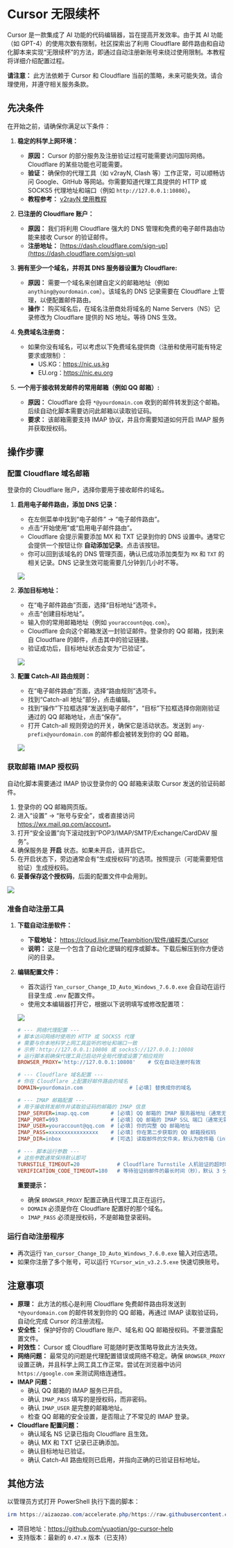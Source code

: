 # Cursor 无限续杯

Cursor 是一款集成了 AI 功能的代码编辑器，旨在提高开发效率。由于其 AI 功能（如 GPT-4）的使用次数有限制，社区探索出了利用 Cloudflare 邮件路由和自动化脚本来实现“无限续杯”的方法，即通过自动注册新账号来绕过使用限制。本教程将详细介绍配置过程。

**请注意：** 此方法依赖于 Cursor 和 Cloudflare 当前的策略，未来可能失效。请合理使用，并遵守相关服务条款。

## 先决条件

在开始之前，请确保你满足以下条件：

1. **稳定的科学上网环境：**
    - **原因：** Cursor 的部分服务及注册验证过程可能需要访问国际网络。Cloudflare 的某些功能也可能需要。
    - **验证：** 确保你的代理工具（如 v2rayN, Clash 等）工作正常，可以顺畅访问 Google、GitHub 等网站。你需要知道代理工具提供的 HTTP 或 SOCKS5 代理地址和端口（例如 `http://127.0.0.1:10808`）。
    - **教程参考：** [v2rayN 使用教程](https://lisir.me/GFW/使用/00.v2rayN-使用教程)

2. **已注册的 Cloudflare 账户：**
    - **原因：** 我们将利用 Cloudflare 强大的 DNS 管理和免费的电子邮件路由功能来接收 Cursor 的验证邮件。
    - **注册地址：** [https://dash.cloudflare.com/sign-up](https://dash.cloudflare.com/sign-up)

3. **拥有至少一个域名，并将其 DNS 服务器设置为 Cloudflare:**
    - **原因：** 需要一个域名来创建自定义的邮箱地址（例如 `anything@yourdomain.com`）。该域名的 DNS 记录需要在 Cloudflare 上管理，以便配置邮件路由。
    - **操作：** 购买域名后，在域名注册商处将域名的 Name Servers（NS）记录修改为 Cloudflare 提供的 NS 地址。等待 DNS 生效。

4. **免费域名注册商：**
    - 如果你没有域名，可以考虑以下免费域名提供商（注册和使用可能有特定要求或限制）：
        - US.KG：<https://nic.us.kg>
        - EU.org：<https://nic.eu.org>

5. **一个用于接收转发邮件的常用邮箱（例如 QQ 邮箱）:**
    - **原因：** Cloudflare 会将 `*@yourdomain.com` 收到的邮件转发到这个邮箱。后续自动化脚本需要访问此邮箱以读取验证码。
    - **要求：** 该邮箱需要支持 IMAP 协议，并且你需要知道如何开启 IMAP 服务并获取授权码。

## 操作步骤

### 配置 Cloudflare 域名邮箱

登录你的 Cloudflare 账户，选择你要用于接收邮件的域名。

1. **启用电子邮件路由，添加 DNS 记录：**
    - 在左侧菜单中找到“电子邮件” → “电子邮件路由”。
    - 点击“开始使用”或“启用电子邮件路由”。
    - Cloudflare 会提示需要添加 MX 和 TXT 记录到你的 DNS 设置中。通常它会提供一个按钮让你 **自动添加记录**。点击该按钮。
    - 你可以回到该域名的 DNS 管理页面，确认已成功添加类型为 `MX` 和 `TXT` 的相关记录。DNS 记录生效可能需要几分钟到几小时不等。

    ![](./assets/000.gif)

2. **添加目标地址：**
    - 在“电子邮件路由”页面，选择“目标地址”选项卡。
    - 点击“创建目标地址”。
    - 输入你的常用邮箱地址（例如 `youraccount@qq.com`）。
    - Cloudflare 会向这个邮箱发送一封验证邮件。登录你的 QQ 邮箱，找到来自 Cloudflare 的邮件，点击其中的验证链接。
    - 验证成功后，目标地址状态会变为“已验证”。

    ![](./assets/001.gif)

3. **配置 Catch-All 路由规则：**
    - 在“电子邮件路由”页面，选择“路由规则”选项卡。
    - 找到“Catch-all 地址”部分，点击编辑。
    - 找到“操作”下拉框选择“发送到电子邮件”，“目标”下拉框选择你刚刚验证通过的 QQ 邮箱地址，点击“保存”。
    - 打开 Catch-all 规则旁边的开关，确保它是活动状态。发送到 `any-prefix@yourdomain.com` 的邮件都会被转发到你的 QQ 邮箱。

    ![](./assets/002.gif)

### 获取邮箱 IMAP 授权码

自动化脚本需要通过 IMAP 协议登录你的 QQ 邮箱来读取 Cursor 发送的验证码邮件。

1. 登录你的 QQ 邮箱网页版。
2. 进入“设置” → “账号与安全”，或者直接访问 <https://wx.mail.qq.com/account>。
3. 打开“安全设置”向下滚动找到“POP3/IMAP/SMTP/Exchange/CardDAV 服务”。
4. 确保服务是 **开启** 状态。如果未开启，请开启它。
5. 在开启状态下，旁边通常会有“生成授权码”的选项。按照提示（可能需要短信验证）生成授权码。
6. **妥善保存这个授权码**，后面的配置文件中会用到。

![](./assets/003.gif)

### 准备自动注册工具

1. **下载自动注册软件：**
    - **下载地址：** <https://cloud.lisir.me/Teambition/软件/编程类/Cursor>
    - **说明：** 这是一个包含了自动化逻辑的程序或脚本。下载后解压到你方便访问的目录。

2. **编辑配置文件：**
    - 首次运行 `Yan_cursor_Change_ID_Auto_Windows_7.6.0.exe` 会自动在运行目录生成 `.env` 配置文件。
    - 使用文本编辑器打开它，根据以下说明填写或修改配置项：

    ![](./assets/004.gif)

    ```ini
    # --- 网络代理配置 ---
    # 脚本访问网络时使用的 HTTP 或 SOCKS5 代理
    # 需要与你本地科学上网工具监听的地址和端口一致
    # 示例：http://127.0.0.1:10808 或 socks5://127.0.0.1:10808
    # 运行脚本前确保代理工具已启动并全局代理或设置了相应规则
    BROWSER_PROXY='http://127.0.0.1:10808'    # 仅在自动注册时有效

    # --- Cloudflare 域名配置 ---
    # 你在 Cloudflare 上配置好邮件路由的域名
    DOMAIN=yourdomain.com               # [必填] 替换成你的域名

    # --- IMAP 邮箱配置 ---
    # 用于接收转发邮件并读取验证码的邮箱的 IMAP 信息
    IMAP_SERVER=imap.qq.com       # [必填] QQ 邮箱的 IMAP 服务器地址（通常无需修改）
    IMAP_PORT=993                 # [必填] QQ 邮箱的 IMAP SSL 端口（通常无需修改）
    IMAP_USER=youraccount@qq.com  # [必填] 你的完整 QQ 邮箱地址
    IMAP_PASS=xxxxxxxxxxxxxxxx    # [必填] 你在第二步获取的 QQ 邮箱授权码
    IMAP_DIR=inbox                # [可选] 读取邮件的文件夹，默认为收件箱（inbox），一般无需修改

    # --- 脚本运行参数 ---
    # 这些参数通常保持默认即可
    TURNSTILE_TIMEOUT=20            # Cloudflare Turnstile 人机验证的超时时间（秒）
    VERIFICATION_CODE_TIMEOUT=180   # 等待验证码邮件的最长时间（秒），默认 3 分钟
    ```

    **重要提示：**
    - 确保 `BROWSER_PROXY` 配置正确且代理工具正在运行。
    - `DOMAIN` 必须是你在 Cloudflare 配置好的那个域名。
    - `IMAP_PASS` 必须是授权码，不是邮箱登录密码。

### 运行自动注册程序

- 再次运行 `Yan_cursor_Change_ID_Auto_Windows_7.6.0.exe` 输入对应选项。
- 如果你注册了多个账号，可以运行 `YCursor_win_v3.2.5.exe` 快速切换账号。

## 注意事项

- **原理：** 此方法的核心是利用 Cloudflare 免费邮件路由将发送到 `*@yourdomain.com` 的邮件转发到你的 QQ 邮箱，再通过 IMAP 读取验证码，自动化完成 Cursor 的注册流程。
- **安全性：** 保护好你的 Cloudflare 账户、域名和 QQ 邮箱授权码。不要泄露配置文件。
- **时效性：** Cursor 或 Cloudflare 可能随时更改策略导致此方法失效。
- **网络问题：** 最常见的问题是代理配置错误或网络不稳定。确保 `BROWSER_PROXY` 设置正确，并且科学上网工具工作正常。尝试在浏览器中访问 `https://google.com` 来测试网络连通性。
- **IMAP 问题：**
  - 确认 QQ 邮箱的 IMAP 服务已开启。
  - 确认 `IMAP_PASS` 填写的是授权码，而非密码。
  - 确认 `IMAP_USER` 是完整的邮箱地址。
  - 检查 QQ 邮箱的安全设置，是否阻止了不常见的 IMAP 登录。
- **Cloudflare 配置问题：**
  - 确认域名 NS 记录已指向 Cloudflare 且生效。
  - 确认 MX 和 TXT 记录已正确添加。
  - 确认目标地址已验证。
  - 确认 Catch-All 路由规则已启用，并指向正确的已验证目标地址。

## 其他方法

以管理员方式打开 PowerShell 执行下面的脚本：

```powershell
irm https://aizaozao.com/accelerate.php/https://raw.githubusercontent.com/yuaotian/go-cursor-help/refs/heads/master/scripts/run/cursor_win_id_modifier.ps1 | iex
```

- 项目地址：<https://github.com/yuaotian/go-cursor-help>
- 支持版本：最新的 `0.47.x` 版本（已支持）
